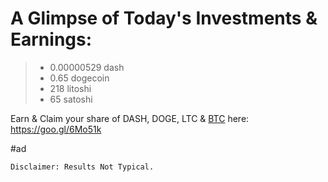 # A Glimpse of Today's Investments & Earnings: 

> + 0.00000529 dash
> + 0.65 dogecoin
> + 218 litoshi
> + 65 satoshi

Earn & Claim your share of DASH, DOGE, LTC & [BTC](https://goo.gl/6Mo51k) here: https://goo.gl/6Mo51k

#ad

    Disclaimer: Results Not Typical.